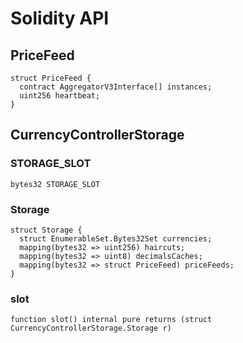 # Solidity API

## PriceFeed

```solidity
struct PriceFeed {
  contract AggregatorV3Interface[] instances;
  uint256 heartbeat;
}
```

## CurrencyControllerStorage

### STORAGE_SLOT

```solidity
bytes32 STORAGE_SLOT
```

### Storage

```solidity
struct Storage {
  struct EnumerableSet.Bytes32Set currencies;
  mapping(bytes32 => uint256) haircuts;
  mapping(bytes32 => uint8) decimalsCaches;
  mapping(bytes32 => struct PriceFeed) priceFeeds;
}
```

### slot

```solidity
function slot() internal pure returns (struct CurrencyControllerStorage.Storage r)
```

